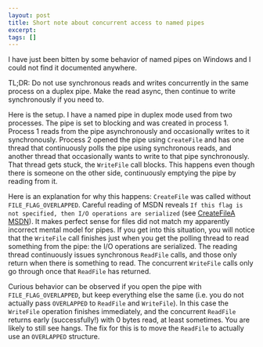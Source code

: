 ```yaml
---
layout: post
title: Short note about concurrent access to named pipes
excerpt:
tags: []
---
```


I have just been bitten by some behavior of named pipes on Windows and I could not find it documented anywhere.

TL;DR: Do not use synchronous reads and writes concurrently in the same process on a duplex pipe. Make the read async, then continue to write synchronously if you need to.

Here is the setup. I have a named pipe in duplex mode used from two processes. The pipe is set to blocking and was created in process 1. Process 1 reads from the pipe asynchronously and occasionally writes to it synchronously. Process 2 opened the pipe using `CreateFile` and has one thread that continuously polls the pipe using synchronous reads, and another thread that occasionally wants to write to that pipe synchronously. That thread gets stuck, the `WriteFile` call blocks. This happens even though there is someone on the other side, continuously emptying the pipe by reading from it.

Here is an explanation for why this happens: `CreateFile` was called without `FILE_FLAG_OVERLAPPED`. Careful reading of MSDN reveals `If this flag is not specified, then I/O operations are serialized` (see [CreateFileA MSDN](https://learn.microsoft.com/en-us/windows/win32/api/fileapi/nf-fileapi-createfilea)). It makes perfect sense for files did not match my apparently incorrect mental model for pipes. If you get into this situation, you will notice that the `WriteFile` call finishes just when you get the polling thread to read something from the pipe: the I/O operations are serialized. The reading thread continuously issues synchronous `ReadFile` calls, and those only return when there is something to read. The concurrent `WriteFile` calls only go through once that `ReadFile` has returned.

Curious behavior can be observed if you open the pipe with `FILE_FLAG_OVERLAPPED`, but keep everything else the same (i.e. you do not actually pass `OVERLAPPED` to `ReadFile` and `WriteFile`). In this case the `WriteFile` operation finishes immediately, and the concurrent `ReadFile` returns early (successfully!) with 0 bytes read, at least sometimes. You are likely to still see hangs. The fix for this is to move the `ReadFile` to actually use an `OVERLAPPED` structure.

